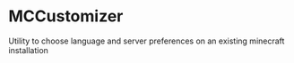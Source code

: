 # MCCustomizer
Utility to choose language and server preferences on an existing minecraft installation
